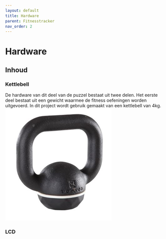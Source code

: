 ```yaml
---
layout: default
title: Hardware
parent: Fitnesstracker
nav_order: 2
---
```

# Hardware

## Inhoud
### Kettlebell
De hardware van dit deel van de puzzel bestaat uit twee delen. 
Het eerste deel bestaat uit een gewicht waarmee de fitness oefeningen worden uitgevoerd. 
In dit project wordt gebruik gemaakt van een kettlebell van 4kg.
![Kettlebell](Kettlebell.jpg ) 
### LCD
